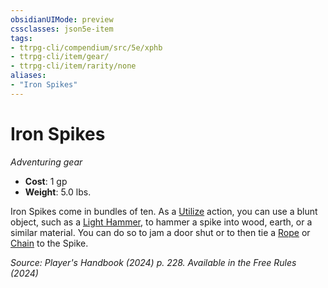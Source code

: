 ```yaml
---
obsidianUIMode: preview
cssclasses: json5e-item
tags:
- ttrpg-cli/compendium/src/5e/xphb
- ttrpg-cli/item/gear/
- ttrpg-cli/item/rarity/none
aliases: 
- "Iron Spikes"
---
```

# Iron Spikes
*Adventuring gear*  


- **Cost**: 1 gp
- **Weight**: 5.0 lbs.

Iron Spikes come in bundles of ten. As a [Utilize](3-Mechanics/CLI/rules/actions.md#Utilize) action, you can use a blunt object, such as a [Light Hammer](3-Mechanics/CLI/items/light-hammer-xphb.md), to hammer a spike into wood, earth, or a similar material. You can do so to jam a door shut or to then tie a [Rope](3-Mechanics/CLI/items/rope-xphb.md) or [Chain](3-Mechanics/CLI/items/chain-xphb.md) to the Spike.

*Source: Player's Handbook (2024) p. 228. Available in the Free Rules (2024)*